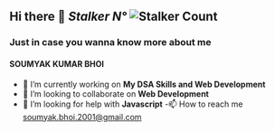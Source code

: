 ## Hi there 👋 *Stalker  N°* ![Stalker Count](https://profile-counter.glitch.me/skbhoi2001/count.svg)
### Just in case you wanna know more about me
#### SOUMYAK KUMAR BHOI
- 🔭 I’m currently working on **My DSA Skills and Web Development**
- 👯 I’m looking to collaborate on **Web Development**
- 🤔 I’m looking for help with **Javascript**
-📫 How to reach me soumyak.bhoi.2001@gmail.com
